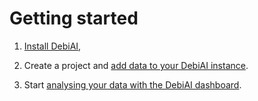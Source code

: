 # Getting started

1) [Install DebiAI](../gettingStarted/installation/README.md),

2) Create a project and [add data to your DebiAI instance](../../dataInsertion/README.md).

3) Start [analysing your data with the DebiAI dashboard](../../dashboard/introduction.md).

<!-- TODO : video presentation -->
